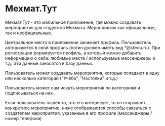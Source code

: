 # Мехмат.Тут

Мехмат.Тут - это мобильное приложение, где можно создавать мероприятия для студентов Мехмата. Мероприятия как официальные, так и неофициальные.

Центральное место в приложении занимает профиль. Пользователь авторизуется в свой профиль
(логин должен иметь вид *@sfedu.ru). При регистрации формируется профиль, в который можно добавить информацию о себе: любимые места / используемые мессенджеры и т.д. Эти данные заносятся в базу данных.

Пользователь может создавать мероприятия, которые попадают в одну или несколько категорий ("Учёба", "Настолки" и т.д.)

Пользователь может сам искать мероприятия по категориям и подписываться на них.

Если пользователь нашёл то, что его интересует, то он открывает конкретное мероприятие, ниже отображаются способы связаться с создателем мероприятия, указанные в его профиле (мессенджеры / номер телефона)
